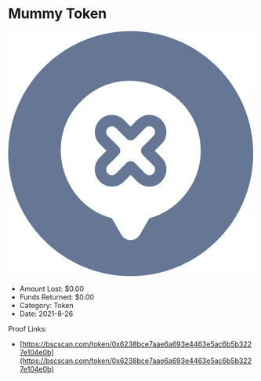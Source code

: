 # Mummy Token
![Mummy Token](/rektimages/Mummy-Token.png)
- Amount Lost: $0.00
- Funds Returned: $0.00
- Category: Token
- Date: 2021-8-26



Proof Links:
- [https://bscscan.com/token/0x6238bce7aae6a693e4463e5ac6b5b3227e104e0b](https://bscscan.com/token/0x6238bce7aae6a693e4463e5ac6b5b3227e104e0b)


